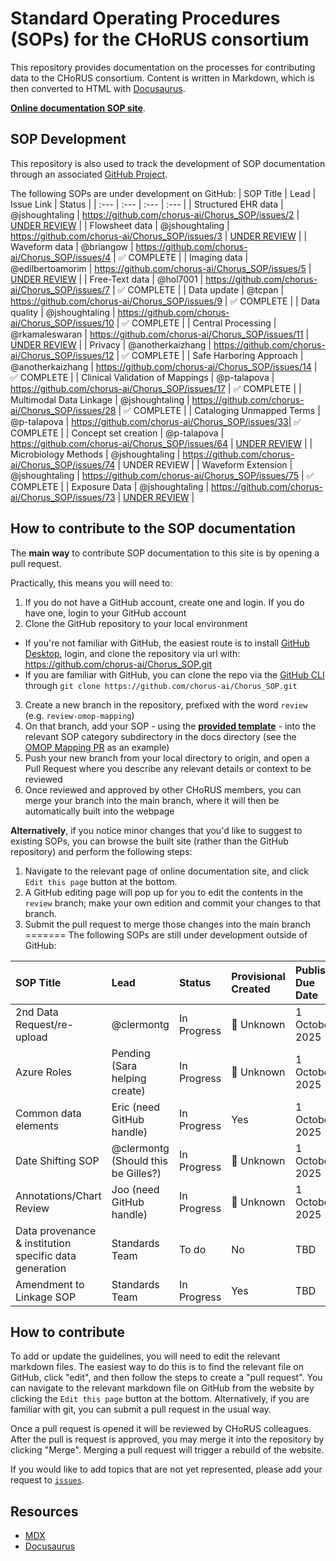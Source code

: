 # Standard Operating Procedures (SOPs) for the CHoRUS consortium

This repository provides documentation on the processes for contributing data to the CHoRUS consortium. Content is written in Markdown, which is then converted to HTML with [Docusaurus](https://docusaurus.io/).

[**Online documentation SOP site**](https://chorus-ai.github.io/Chorus_SOP/). 

## SOP Development

This repository is also used to track the development of SOP documentation through an associated [GitHub Project](https://github.com/orgs/chorus-ai/projects/13).

The following SOPs are under development on GitHub:
| SOP Title | Lead | Issue Link | Status |
| :--- | :--- | :--- | :--- |
| Structured EHR data | @jshoughtaling | https://github.com/chorus-ai/Chorus_SOP/issues/2 | [UNDER REVIEW](https://github.com/chorus-ai/Chorus_SOP/pull/68) |
| Flowsheet data | @jshoughtaling | https://github.com/chorus-ai/Chorus_SOP/issues/3 | [UNDER REVIEW](https://github.com/chorus-ai/Chorus_SOP/pull/69) |
| Waveform data | @briangow | https://github.com/chorus-ai/Chorus_SOP/issues/4 | ✅ COMPLETE |
| Imaging data | @edilbertoamorim | https://github.com/chorus-ai/Chorus_SOP/issues/5 | [UNDER REVIEW](https://github.com/chorus-ai/Chorus_SOP/pull/71) |
| Free-Text data | @hol7001 | https://github.com/chorus-ai/Chorus_SOP/issues/7 | ✅ COMPLETE |
| Data update | @tcpan | https://github.com/chorus-ai/Chorus_SOP/issues/9 | ✅ COMPLETE |
| Data quality | @jshoughtaling | https://github.com/chorus-ai/Chorus_SOP/issues/10 | ✅ COMPLETE |
| Central Processing | @rkamaleswaran | https://github.com/chorus-ai/Chorus_SOP/issues/11 | [UNDER REVIEW](https://github.com/chorus-ai/Chorus_SOP/pull/70) |
| Privacy | @anotherkaizhang | https://github.com/chorus-ai/Chorus_SOP/issues/12 | ✅ COMPLETE |
| Safe Harboring Approach | @anotherkaizhang | https://github.com/chorus-ai/Chorus_SOP/issues/14 | ✅ COMPLETE |
| Clinical Validation of Mappings | @p-talapova | https://github.com/chorus-ai/Chorus_SOP/issues/17 | ✅ COMPLETE |
| Multimodal Data Linkage | @jshoughtaling | https://github.com/chorus-ai/Chorus_SOP/issues/28 | ✅ COMPLETE |
| Cataloging Unmapped Terms | @p-talapova | https://github.com/chorus-ai/Chorus_SOP/issues/33| ✅ COMPLETE |
| Concept set creation  | @p-talapova | https://github.com/chorus-ai/Chorus_SOP/issues/64   | [UNDER REVIEW](https://github.com/chorus-ai/Chorus_SOP/pull/72)                | 
| Microbiology Methods  | @jshoughtaling | https://github.com/chorus-ai/Chorus_SOP/issues/74   | UNDER REVIEW                 | 
| Waveform Extension | @jshoughtaling  | https://github.com/chorus-ai/Chorus_SOP/issues/75  | ✅ COMPLETE              |
| Exposure Data | @jshoughtaling  | https://github.com/chorus-ai/Chorus_SOP/issues/73  | [UNDER REVIEW](https://github.com/chorus-ai/Chorus_SOP/pull/70)                |

## How to contribute to the SOP documentation

The **main way** to contribute SOP documentation to this site is by opening a pull request.

Practically, this means you will need to:
1. If you do not have a GitHub account, create one and login. If you do have one, login to your GitHub account
2. Clone the GitHub repository to your local environment
  - If you're not familiar with GitHub, the easiest route is to install [GitHub Desktop](https://desktop.github.com/), login, and clone the repository via url with: https://github.com/chorus-ai/Chorus_SOP.git
  - If you are familiar with GitHub, you can clone the repo via the [GitHub CLI](https://cli.github.com/) through `git clone https://github.com/chorus-ai/Chorus_SOP.git`
3. Create a new branch in the repository, prefixed with the word `review` (e.g. `review-omop-mapping`)
4. On that branch, add your SOP - using the [**provided template**](https://github.com/chorus-ai/Chorus_SOP/blob/main/sop-website/docs/TEMPLATE/SOP-Template.mdx) - into the relevant SOP category subdirectory in the docs directory (see the [OMOP Mapping PR](https://github.com/chorus-ai/Chorus_SOP/pull/19) as an example)
5. Push your new branch from your local directory to origin, and open a Pull Request where you describe any relevant details or context to be reviewed
6. Once reviewed and approved by other CHoRUS members, you can merge your branch into the main branch, where it will then be automatically built into the webpage

**Alternatively**, if you notice minor changes that you'd like to suggest to existing SOPs, you can browse the built site (rather than the GitHub repository) and perform the following steps:

1. Navigate to the relevant page of online documentation site, and click `Edit this page` button at the bottom.
2. A GitHub editing page will pop up for you to edit the contents in the `review` branch; make your own edition and commit your changes to that branch.
3. Submit the pull request to merge those changes into the main branch
=======
The following SOPs are still under development outside of GitHub:

| SOP Title                                                             | Lead                                | Status      | Provisional Created | Publish Due Date                      | Notes |
|:----------------------------------------------------------------------|:------------------------------------|:------------|:--------------------|:--------------------------------------|:------|
| 2nd Data Request/re-upload                                            | @clermontg                          | In Progress | 🔴 Unknown          | 1 October 2025                        |       |
| Azure Roles                                                           | Pending (Sara helping create)       | In Progress | 🔴 Unknown          | 1 October 2025                        |       |
| Common data elements                                                  | Eric (need GitHub handle)           | In Progress | Yes                 | 1 October 2025                        |       |
| Date Shifting SOP                                                     | @clermontg (Should this be Gilles?) | In Progress | 🔴 Unknown          | 1 October 2025                        |       |
| Annotations/Chart Review                                              | Joo (need GitHub handle)            | In Progress | 🔴 Unknown          | 1 October 2025                        |       |
| Data provenance & institution specific data generation                | Standards Team                      | To do       | No                  | TBD                                   |       |
| Amendment to Linkage SOP                                              | Standards Team                      | In Progress | Yes                 | TBD                                   |       | 

## How to contribute

To add or update the guidelines, you will need to edit the relevant markdown files. The easiest way to do this is to find the relevant file on GitHub, click "edit", and then follow the steps to create a "pull request". You can navigate to the relevant markdown file on GitHub from the website by clicking the `Edit this page` button at the bottom. Alternatively, if you are familiar with git, you can submit a pull request in the usual way.

Once a pull request is opened it will be reviewed by CHoRUS colleagues. After the pull is request is approved, you may merge it into the repository by clicking "Merge". Merging a pull request will trigger a rebuild of the website.

If you would like to add topics that are not yet represented, please add your request to [`issues`](https://github.com/chorus-ai/Chorus_SOP/issues).

## Resources

- [MDX](https://mdxjs.com/)
- [Docusaurus](https://docusaurus.io/)
